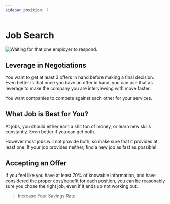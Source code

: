 ```yaml
---
sidebar_position: 7
---
```


# Job Search

![Waiting for that one employer to respond.](/img/employer-response.svg)

## Leverage in Negotiations

You want to get at least 3 offers in hand before making a final decision. Even better is that once you have an offer in hand, you can use that as leverage to make the company you are interviewing with move faster. 

You want companies to compete against each other for your services.

## What Job is Best for You?

At jobs, you should either earn a shit ton of money, or learn new skills constantly. Even better if you can get both. 

However most jobs will not provide both, so make sure that it provides at least one. If your job provides neither, find a new job as fast as possible!

## Accepting an Offer

If you feel like you have at least 70% of knowable information, and have considered the proper cost/benefit for each position, you can be reasonably sure you chose the right job, even if it ends up not working out.

>Increase Your Savings Rate